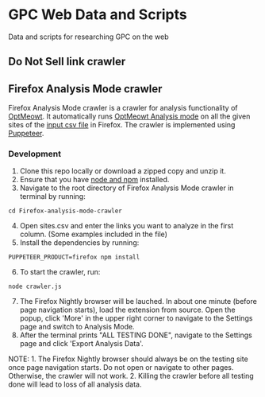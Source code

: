 # GPC Web Data and Scripts

Data and scripts for researching GPC on the web

## Do Not Sell link crawler

## Firefox Analysis Mode crawler
Firefox Analysis Mode crawler is a crawler for analysis functionality of [OptMeowt](https://github.com/privacy-tech-lab/gpc-optmeowt). It automatically runs [OptMeowt Analysis mode](https://github.com/privacy-tech-lab/gpc-optmeowt/blob/main/README.md#4-analysis-mode-firefox-only) on all the given sites of the [input csv file](https://github.com/privacy-tech-lab/gpc-web-data-and-scripts/blob/main/Firefox-analysis-mode-crawler/sites.csv) in Firefox. The crawler is implemented using [Puppeteer](https://pptr.dev/#?product=Puppeteer&version=v3.0.0&show=api-keyboardpresskey-options).

### Development
1. Clone this repo locally or download a zipped copy and unzip it.
2. Ensure that you have [node and npm](https://docs.npmjs.com/getting-started) installed.
3. Navigate to the root directory of Firefox Analysis Mode crawler in terminal by running:
```
cd Firefox-analysis-mode-crawler
```
4. Open sites.csv and enter the links you want to analyze in the first column. (Some examples included in the file)
5. Install the dependencies by running:
```
PUPPETEER_PRODUCT=firefox npm install
```
6. To start the crawler, run:
```
node crawler.js
```
7. The Firefox Nightly browser will be lauched. In about one minute (before page navigation starts), load the extension from source. Open the popup, click 'More' in the upper right corner to navigate to the Settings page and switch to Analysis Mode. 
6. After the terminal prints "ALL TESTING DONE", navigate to the Settings page and click 'Export Analysis Data'.

NOTE: 1. The Firefox Nightly browser should always be on the testing site once page navigation starts. Do not open or navigate to other pages. Otherwise, the crawler will not work. 2. Killing the crawler before all testing done will lead to loss of all analysis data. 
